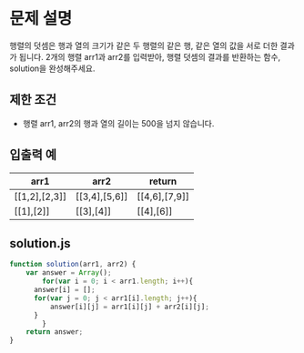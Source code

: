 # 문제 설명
행렬의 덧셈은 행과 열의 크기가 같은 두 행렬의 같은 행, 같은 열의 값을 서로 더한 결과가 됩니다. 2개의 행렬 arr1과 arr2를 입력받아, 행렬 덧셈의 결과를 반환하는 함수, solution을 완성해주세요.

## 제한 조건
* 행렬 arr1, arr2의 행과 열의 길이는 500을 넘지 않습니다.

## 입출력 예
arr1         |  arr2        | return       |
|------------|--------------|--------------|
[[1,2],[2,3]]| [[3,4],[5,6]]| [[4,6],[7,9]]|
[[1],[2]]    | [[3],[4]]    | [[4],[6]]    |

## solution.js
```javascript
function solution(arr1, arr2) {
    var answer = Array();
        for(var i = 0; i < arr1.length; i++){
      answer[i] = []; 
      for(var j = 0; j < arr1[i].length; j++){
          answer[i][j] = arr1[i][j] + arr2[i][j];             
      }
        }
    return answer;
}
```

